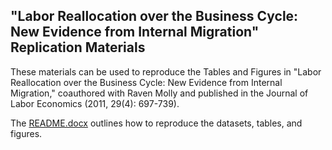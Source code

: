## "Labor Reallocation over the Business Cycle: New Evidence from Internal Migration" Replication Materials
These materials can be used to reproduce the Tables and Figures in "Labor Reallocation over the Business Cycle: New Evidence from Internal Migration," coauthored with Raven Molly and published in the Journal of Labor Economics (2011, 29(4): 697-739).

The [README.docx](README.docx) outlines how to reproduce the datasets, tables, and figures.
